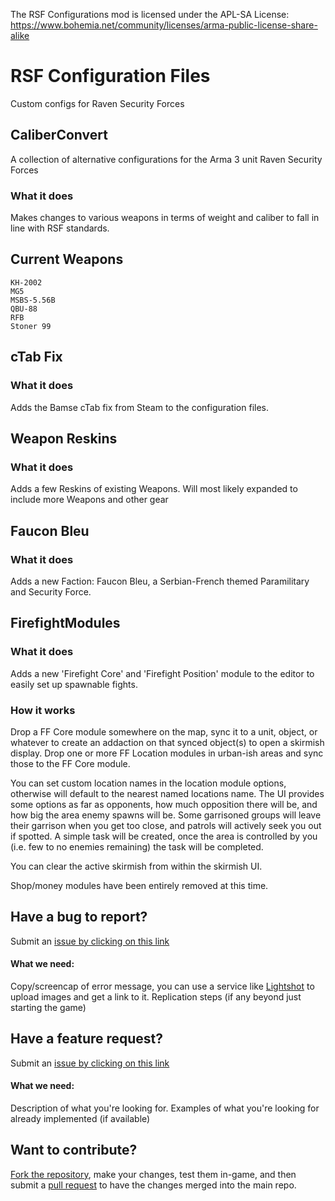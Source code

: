 The RSF Configurations mod is licensed under the APL-SA License:
https://www.bohemia.net/community/licenses/arma-public-license-share-alike

# RSF Configuration Files
Custom configs for Raven Security Forces

## CaliberConvert
A collection of alternative configurations for the Arma 3 unit Raven Security Forces

### What it does
Makes changes to various weapons in terms of weight and caliber to fall in line with RSF standards. 

## Current Weapons
 	KH-2002
	MG5
	MSBS-5.56B
	QBU-88
	RFB
	Stoner 99

## cTab Fix
### What it does
Adds the Bamse cTab fix from Steam to the configuration files.

## Weapon Reskins
### What it does
Adds a few Reskins of existing Weapons. Will most likely expanded to include more Weapons and other gear

## Faucon Bleu
### What it does
Adds a new Faction: Faucon Bleu, a Serbian-French themed Paramilitary and Security Force.

## FirefightModules
### What it does
Adds a new 'Firefight Core' and 'Firefight Position' module to the editor to easily set up spawnable fights.

### How it works
Drop a FF Core module somewhere on the map, sync it to a unit, object, or whatever to create an addaction on that synced object(s) to open a skirmish display. Drop one or more FF Location modules in urban-ish areas and sync those to the FF Core module.

You can set custom location names in the location module options, otherwise will default to the nearest named locations name. The UI provides some options as far as opponents, how much opposition there will be, and how big the area enemy spawns will be. Some garrisoned groups will leave their garrison when you get too close, and patrols will actively seek you out if spotted. A simple task will be created, once the area is controlled by you (i.e. few to no enemies remaining) the task will be completed. 

You can clear the active skirmish from within the skirmish UI.

Shop/money modules have been entirely removed at this time.

## Have a bug to report?
Submit an [issue by clicking on this link](https://github.com/SpartanD39/CaliberConvert/issues/new)
#### What we need:
Copy/screencap of error message, you can use a service like [Lightshot](https://prnt.sc/) to upload images and get a link to it.
Replication steps (if any beyond just starting the game)

## Have a feature request?
Submit an [issue by clicking on this link](https://github.com/SpartanD39/CaliberConvert/issues/new)
#### What we need:
Description of what you're looking for.
Examples of what you're looking for already implemented (if available)

## Want to contribute?
[Fork the repository](https://help.github.com/en/articles/fork-a-repo), make your changes, test them in-game, and then submit a [pull request](https://help.github.com/en/articles/creating-a-pull-request) to have the changes merged into the main repo. 
